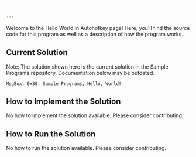 ```yaml
---

---
```


Welcome to the Hello World in Autohotkey page! Here, you'll find the source code for this program as well as a description of how the program works.

## Current Solution

Note: The solution shown here is the current solution in the Sample Programs repository. Documentation below may be outdated.

```Autohotkey
﻿MsgBox, 0x30, Sample Programs, Hello, World!
```

## How to Implement the Solution

No how to implement the solution available. Please consider contributing.

## How to Run the Solution

No how to run the solution available. Please consider contributing.